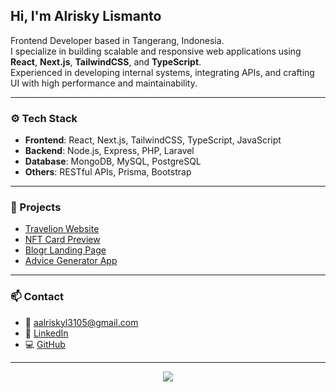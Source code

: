 ## Hi, I'm Alrisky Lismanto

Frontend Developer based in Tangerang, Indonesia.  
I specialize in building scalable and responsive web applications using **React**, **Next.js**, **TailwindCSS**, and **TypeScript**.  
Experienced in developing internal systems, integrating APIs, and crafting UI with high performance and maintainability.

---

### ⚙️ Tech Stack
- **Frontend**: React, Next.js, TailwindCSS, TypeScript, JavaScript
- **Backend**: Node.js, Express, PHP, Laravel
- **Database**: MongoDB, MySQL, PostgreSQL
- **Others**: RESTful APIs, Prisma, Bootstrap

---

### 🚀 Projects
- [Travelion Website](https://travelion-website.vercel.app)
- [NFT Card Preview](https://aalriskyl-nft-preview-card-github-io.vercel.app)
- [Blogr Landing Page](https://blogr-website-pi.vercel.app)
- [Advice Generator App](https://advice-generator-app-eta-three.vercel.app)

---

### 📫 Contact
- 📧 [aalriskyl3105@gmail.com](mailto:aalriskyl3105@gmail.com)  
- 💼 [LinkedIn](https://www.linkedin.com/in/alrisky-lismanto)  
- 💻 [GitHub](https://github.com/aalriskyl)

---

<p align="center">
<img src="https://github-readme-stats.vercel.app/api/top-langs/?username=aalriskyl&layout=compact&theme=tokyonight" />
</p>
